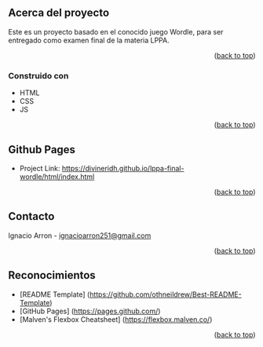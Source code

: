 ## Acerca del proyecto

Este es un proyecto basado en el conocido juego Wordle, para ser entregado como examen final de la materia LPPA.

<p align="right">(<a href="#readme-top">back to top</a>)</p>

### Construido con

* HTML
* CSS
* JS

<p align="right">(<a href="#readme-top">back to top</a>)</p>

## Github Pages

* Project Link: https://divineridh.github.io/lppa-final-wordle/html/index.html

<p align="right">(<a href="#readme-top">back to top</a>)</p>

## Contacto

Ignacio Arron - ignacioarron251@gmail.com

<p align="right">(<a href="#readme-top">back to top</a>)</p>

## Reconocimientos

* [README Template] (https://github.com/othneildrew/Best-README-Template)
* [GitHub Pages] (https://pages.github.com/)
* [Malven's Flexbox Cheatsheet] (https://flexbox.malven.co/)

<p align="right">(<a href="#readme-top">back to top</a>)</p>